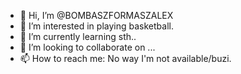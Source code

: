 - 👋 Hi, I’m @BOMBASZFORMASZALEX
- 👀 I’m interested in playing basketball.
- 🌱 I’m currently learning sth..
- 💞️ I’m looking to collaborate on ...
- 📫 How to reach me: No way I'm not available/buzi.

<!---
BOMBASZFORMASZALEX/BOMBASZFORMASZALEX is a ✨ special ✨ repository because its `README.md` (this file) appears on your GitHub profile.
You can click the Preview link to take a look at your changes.
--->
